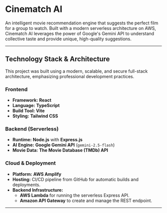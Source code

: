 # Cinematch AI

An intelligent movie recommendation engine that suggests the perfect film for a group to watch. Built with a modern serverless architecture on AWS, Cinematch AI leverages the power of Google's Gemini API to understand collective taste and provide unique, high-quality suggestions.

---

## Technology Stack & Architecture

This project was built using a modern, scalable, and secure full-stack architecture, emphasizing professional development practices.

### Frontend
-   **Framework:** **React**
-   **Language:** **TypeScript**
-   **Build Tool:** **Vite**
-   **Styling:** **Tailwind CSS**

### Backend (Serverless)
-   **Runtime:** **Node.js** with **Express.js**
-   **AI Engine:** **Google Gemini API** (`gemini-2.5-flash`)
-   **Movie Data:** **The Movie Database (TMDb) API**

### Cloud & Deployment
-   **Platform:** **AWS Amplify**
-   **Hosting:** CI/CD pipeline from GitHub for automatic builds and deployments.
-   **Backend Infrastructure:**
    -   **AWS Lambda** for running the serverless Express API.
    -   **Amazon API Gateway** to create and manage the REST endpoint.

---
